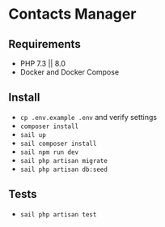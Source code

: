 # Contacts Manager

## Requirements

- PHP 7.3 || 8.0
- Docker and Docker Compose

## Install

- `cp .env.example .env` and verify settings
- `composer install`
- `sail up`
- `sail composer install`
- `sail npm run dev`
- `sail php artisan migrate`
- `sail php artisan db:seed`

## Tests

- `sail php artisan test`
